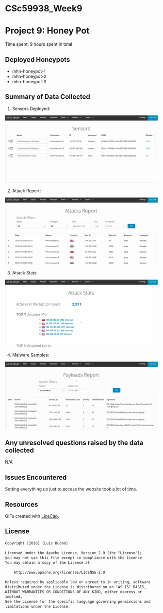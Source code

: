 # CSc59938_Week9
# Project 9: Honey Pot
Time spent: 9 hours spent in total

## Deployed Honeypots
- mhn-honeypot-1
- mhn-honeypot-2
- mhn-honeypot-3

## Summary of Data Collected
1. Sensors Deployed:
<img src='hsensors.gif' title='Sensors' width='' />

2. Attack Report:
<img src='attacksreport.gif' title='AttackReport' width='' />

3. Attack Stats:
<img src='attack_stats.gif' title='AttackStats' width='' />

4. Malware Samples:
<img src='payloadsreport.gif' title='AttackReport' width='' />

## Any unresolved questions raised by the data collected
N/A

## Issues Encountered
Setting everything up just to access the website took a lot of time.

## Resources

GIFs created with [LiceCap](http://www.cockos.com/licecap/).

## License

    Copyright [2018] [Luis Bueno]

    Licensed under the Apache License, Version 2.0 (the "License");
    you may not use this file except in compliance with the License.
    You may obtain a copy of the License at

        http://www.apache.org/licenses/LICENSE-2.0

    Unless required by applicable law or agreed to in writing, software
    distributed under the License is distributed on an "AS IS" BASIS,
    WITHOUT WARRANTIES OR CONDITIONS OF ANY KIND, either express or implied.
    See the License for the specific language governing permissions and
    limitations under the License.
